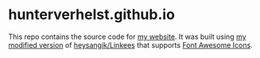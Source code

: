 # hunterverhelst.github.io

This repo contains the source code for [my website](https://hunterverhelst.com). It was built using [my modified version](https://github.com/hunterverhelst/Linkees) of [heysangik/Linkees](https://github.com/heysagnik/Linkees) that supports [Font Awesome Icons](https://github.com/FortAwesome/Font-Awesome). 